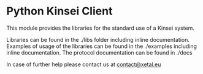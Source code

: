 # Python Kinsei Client

This module provides the libraries for the standard use of a Kinsei system.

Libraries can be found in the ./libs folder including inline documentation.
Examples of usage of the libraries can be found in the ./examples including inline documentation.
The protocol documentation can be found in ./docs

In case of further help please contact us at contact@xetal.eu
